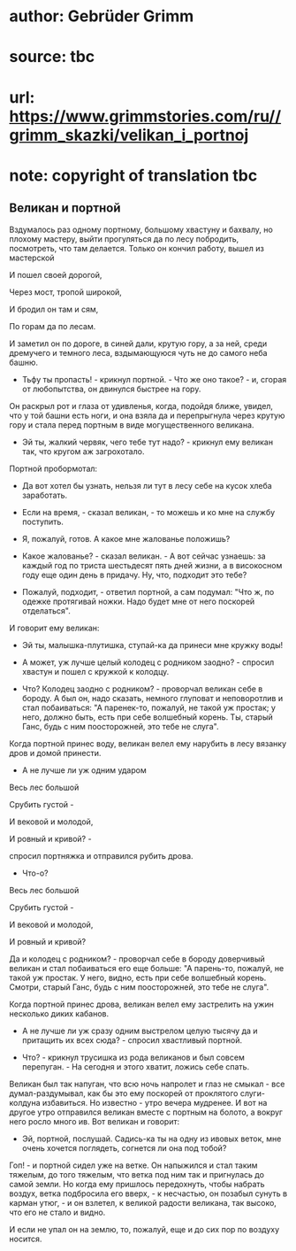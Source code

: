 # author: Gebrüder Grimm
# source: tbc
# url: https://www.grimmstories.com/ru//grimm_skazki/velikan_i_portnoj
# note: copyright of translation tbc

## Великан и портной 

Вздумалось раз одному портному, большому хвастуну и бахвалу, но плохому
мастеру, выйти прогуляться да по лесу побродить, посмотреть, что там
делается. Только он кончил работу, вышел из мастерской

И пошел своей дорогой,

Через мост, тропой широкой,

И бродил он там и сям,

По горам да по лесам.

И заметил он по дороге, в синей дали, крутую гору, а за ней, среди
дремучего и темного леса, вздымающуюся чуть не до самого неба башню.

- Тьфу ты пропасть! - крикнул портной. - Что же оно такое? - и, сгорая
от любопытства, он двинулся быстрее на гору.

Он раскрыл рот и глаза от удивленья, когда, подойдя ближе, увидел, что у
той башни есть ноги, и она взяла да и перепрыгнула через крутую гору и
стала перед портным в виде могущественного великана.

- Эй ты, жалкий червяк, чего тебе тут надо? - крикнул ему великан так,
что кругом аж загрохотало.

Портной пробормотал:

- Да вот хотел бы узнать, нельзя ли тут в лесу себе на кусок хлеба
заработать.

- Если на время, - сказал великан, - то можешь и ко мне на службу
поступить.

- Я, пожалуй, готов. А какое мне жалованье положишь?

- Какое жалованье? - сказал великан. - А вот сейчас узнаешь: за каждый
год по триста шестьдесят пять дней жизни, а в високосном году еще один
день в придачу. Ну, что, подходит это тебе?

- Пожалуй, подходит, - ответил портной, а сам подумал: "Что ж, по
одежке протягивай ножки. Надо будет мне от него поскорей отделаться".

И говорит ему великан:

- Эй ты, малышка-плутишка, ступай-ка да принеси мне кружку воды!

- А может, уж лучше целый колодец с родником заодно? - спросил хвастун
и пошел с кружкой к колодцу.

- Что? Колодец заодно с родником? - проворчал великан себе в бороду. А
был он, надо сказать, немного глуповат и неповоротлив и стал
побаиваться: "А паренек-то, пожалуй, не такой уж простак; у него,
должно быть, есть при себе волшебный корень. Ты, старый Ганс, будь с ним
поосторожней, это тебе не слуга".

Когда портной принес воду, великан велел ему нарубить в лесу вязанку
дров и домой принести.

- А не лучше ли уж одним ударом

Весь лес большой

Срубить густой -

И вековой и молодой,

И ровный и кривой? -

спросил портняжка и отправился рубить дрова.

- Что-о?

Весь лес большой

Срубить густой -

И вековой и молодой,

И ровный и кривой?

Да и колодец с родником? - проворчал себе в бороду доверчивый великан и
стал побаиваться его еще больше: "А парень-то, пожалуй, не такой уж
простак. У него, видно, есть при себе волшебный корень. Смотри, старый
Ганс, будь с ним поосторожней, это тебе не слуга".

Когда портной принес дрова, великан велел ему застрелить на ужин
несколько диких кабанов.

- А не лучше ли уж сразу одним выстрелом целую тысячу да и притащить их
всех сюда? - спросил хвастливый портной.

- Что? - крикнул трусишка из рода великанов и был совсем перепуган. -
На сегодня и этого хватит, ложись себе спать.

Великан был так напуган, что всю ночь напролет и глаз не смыкал - все
думал-раздумывал, как бы это ему поскорей от проклятого слуги-колдуна
избавиться. Но известно - утро вечера мудренее. И вот на другое утро
отправился великан вместе с портным на болото, а вокруг него росло много
ив. Вот великан и говорит:

- Эй, портной, послушай. Садись-ка ты на одну из ивовых веток, мне
очень хочется поглядеть, согнется ли она под тобой?

Гоп! - и портной сидел уже на ветке. Он напыжился и стал таким тяжелым,
до того тяжелым, что ветка под ним так и пригнулась до самой земли. Но
когда ему пришлось передохнуть, чтобы набрать воздух, ветка подбросила
его вверх, - к несчастью, он позабыл сунуть в карман утюг, - и он
взлетел, к великой радости великана, так высоко, что его не стало и
видно.

И если не упал он на землю, то, пожалуй, еще и до сих пор по воздуху
носится.
